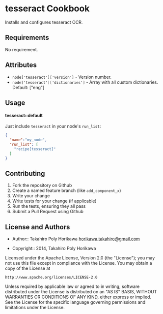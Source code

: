 tesseract Cookbook
==================
Installs and configures tesseract OCR.

Requirements
------------
No requirement.

Attributes
----------
* `node['tesseract']['version']` - Version number.
* `node['tesseract']['dictionaries']` - Array with all custom dictionaries. Default: ["eng"]

Usage
-----
#### tesseract::default

Just include `tesseract` in your node's `run_list`:

```json
{
  "name":"my_node",
  "run_list": [
    "recipe[tesseract]"
  ]
}
```

Contributing
------------
1. Fork the repository on Github
2. Create a named feature branch (like `add_component_x`)
3. Write your change
4. Write tests for your change (if applicable)
5. Run the tests, ensuring they all pass
6. Submit a Pull Request using Github

License and Authors
-------------------
* Author:: Takahiro Poly Horikawa <horikawa.takahiro@gmail.com>

* Copyright:: 2014, Takahiro Poly Horikawa

Licensed under the Apache License, Version 2.0 (the "License");
you may not use this file except in compliance with the License.
You may obtain a copy of the License at

    http://www.apache.org/licenses/LICENSE-2.0

Unless required by applicable law or agreed to in writing, software
distributed under the License is distributed on an "AS IS" BASIS,
WITHOUT WARRANTIES OR CONDITIONS OF ANY KIND, either express or implied.
See the License for the specific language governing permissions and
limitations under the License.
